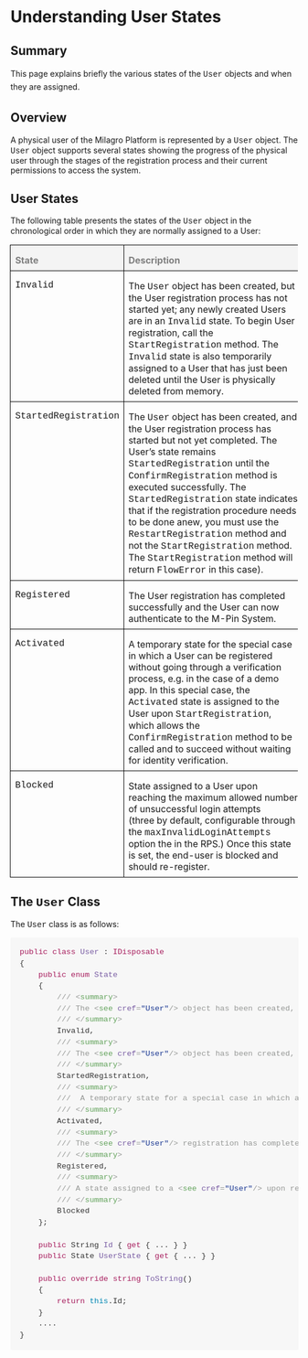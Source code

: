 <h1>Understanding User States</h1>

<h2>Summary</h2>

<p class="MsoNormal">This page explains briefly the various&nbsp;<span style="line-height: 19.2000007629395px;">states</span><span style="line-height: 19.2000007629395px;">&nbsp;of&nbsp;</span><span style="line-height: 1.6em;">the </span><span class="CVXCodeinText" style="line-height: 1.6em;"><span style="font-family:&quot;Courier New&quot;">User</span></span><span style="line-height: 1.6em;"> objects and when they are assigned. &nbsp;</span></p>

<h2>Overview</h2>

<p class="MsoNormal">A physical user of the Milagro Platform is represented by a <span class="CVXCodeinText"><span style="font-family:&quot;Courier New&quot;">User</span></span> object. The <span class="CVXCodeinText"><span style="font-family:&quot;Courier New&quot;">User</span></span> object supports several states showing&nbsp;the progress of the&nbsp;physical user through the stages of the registration process and their current permissions to access the system.</p>

<h2>User States</h2>

<p class="MsoNormal">The following table presents the states of the <span class="CVXCodeinText"><span style="font-family:&quot;Courier New&quot;">User</span></span> object in the chronological order in which they are normally&nbsp;assigned to a User:</p>

<table border="0" cellpadding="0" cellspacing="0" class="MsoNormalTable" style="margin-left:-.4pt;border-collapse:collapse">
	<tbody>
		<tr>
			<td style="border:solid windowtext 1.0pt;background:#F4F4F4;
  padding:0in 5.75pt 0in 5.75pt" valign="top">
			<p class="MsoNormal" style="margin-bottom:6.0pt;line-height:normal"><b><span style="color:#7F7F7F">State</span></b></p>
			</td>
			<td style="border:solid windowtext 1.0pt;border-left:none;
  background:#F4F4F4;padding:0in 5.4pt 0in 5.4pt" valign="top">
			<p class="MsoNormal" style="margin-bottom:6.0pt;line-height:normal"><b><span style="color:#7F7F7F">Description</span></b></p>
			</td>
		</tr>
		<tr>
			<td style="border:solid windowtext 1.0pt;border-top:none;
  padding:0in 5.75pt 0in 5.75pt" valign="top">
			<p class="CVXAPIDefinitionNoHighlight"><span style="font-family:&quot;Courier New&quot;">Invalid</span></p>
			</td>
			<td style="border-top:none;border-left:none;border-bottom:solid windowtext 1.0pt;
  border-right:solid windowtext 1.0pt;padding:0in 5.4pt 0in 5.4pt" valign="top">
			<p class="MsoNormal" style="margin-bottom:6.0pt;line-height:normal">The <span class="CVXCodeinText"><span style="font-family:&quot;Courier New&quot;">User</span></span> object has been created, but the User registration process has not started yet; any newly created Users are in an&nbsp;<span class="CVXCodeinText"><span style="font-family:&quot;Courier New&quot;">Invalid</span></span>&nbsp;state. To begin User registration, call the <span class="CVXCodeinText"><span style="font-family:
  &quot;Courier New&quot;">StartRegistration</span></span> method.&nbsp;The <span class="CVXCodeinText"><span style="font-family:&quot;Courier New&quot;">Invalid</span></span>&nbsp;state&nbsp;is also temporarily assigned to a User that has just been deleted until the User is physically deleted from memory.</p>
			</td>
		</tr>
		<tr>
			<td style="border:solid windowtext 1.0pt;border-top:none;
  padding:0in 5.75pt 0in 5.75pt" valign="top">
			<p class="CVXAPIDefinitionNoHighlight"><span style="font-family:&quot;Courier New&quot;">StartedRegistration</span></p>
			</td>
			<td style="border-top:none;border-left:none;border-bottom:solid windowtext 1.0pt;
  border-right:solid windowtext 1.0pt;padding:0in 5.4pt 0in 5.4pt" valign="top">
			<p class="MsoNormal" style="margin-bottom:6.0pt;line-height:normal">The <span class="CVXCodeinText"><span style="font-family:&quot;Courier New&quot;">User</span></span> object has been created, and the User registration process has started but not yet completed. The User&rsquo;s state&nbsp;remains <span class="CVXCodeinText"><span style="font-family:&quot;Courier New&quot;">StartedRegistration</span></span>&nbsp;until the<span class="CVXCodeinText"><span style="font-family:&quot;Courier New&quot;"> ConfirmRegistration</span></span> method is executed successfully. The <span class="CVXCodeinText"><span style="font-family:&quot;Courier New&quot;">StartedRegistration</span></span>&nbsp;state&nbsp;indicates that if the registration procedure needs to be done anew, you must use the <span class="CVXCodeinText"><span style="font-family:&quot;Courier New&quot;">RestartRegistration</span></span> method and not the <span class="CVXCodeinText"><span style="font-family:&quot;Courier New&quot;">StartRegistration</span></span> method. The <span class="CVXCodeinText"><span style="font-family:&quot;Courier New&quot;">StartRegistration</span></span> method will return <span class="CVXCodeinText"><span style="font-family:&quot;Courier New&quot;">FlowError</span></span> in this case).</p>
			</td>
		</tr>
		<tr>
			<td style="border:solid windowtext 1.0pt;border-top:none;
  padding:0in 5.75pt 0in 5.75pt" valign="top">
			<p class="CVXAPIDefinitionNoHighlight"><span style="font-family:&quot;Courier New&quot;">Registered</span></p>
			</td>
			<td style="border-top:none;border-left:none;border-bottom:solid windowtext 1.0pt;
  border-right:solid windowtext 1.0pt;padding:0in 5.4pt 0in 5.4pt" valign="top">
			<p class="MsoNormal" style="margin-bottom:6.0pt;line-height:normal">The User registration has completed successfully and the User can now authenticate to the M-Pin System.</p>
			</td>
		</tr>
		<tr>
			<td style="border:solid windowtext 1.0pt;border-top:none;
  padding:0in 5.75pt 0in 5.75pt" valign="top">
			<p class="CVXAPIDefinitionNoHighlight"><span style="font-family:&quot;Courier New&quot;">Activated</span></p>
			</td>
			<td style="border-top:none;border-left:none;border-bottom:solid windowtext 1.0pt;
  border-right:solid windowtext 1.0pt;padding:0in 5.4pt 0in 5.4pt" valign="top">
			<p class="MsoNormal" style="margin-bottom:6.0pt;line-height:normal">A temporary state&nbsp;for the special case in which a User can be registered without going through a verification process, e.g. in the case of a demo app. In this special case, the <span class="CVXCodeinText"><span style="font-family:&quot;Courier New&quot;">Activated</span></span>&nbsp;state is assigned to the User upon <span class="CVXCodeinText"><span style="font-family:&quot;Courier New&quot;">StartRegistration</span></span>, which allows the <span class="CVXCodeinText"><span style="font-family:&quot;Courier New&quot;">ConfirmRegistration</span></span> method to be called and to succeed without waiting for identity verification.</p>
			</td>
		</tr>
		<tr>
			<td style="border:solid windowtext 1.0pt;border-top:none;
  padding:0in 5.75pt 0in 5.75pt" valign="top">
			<p class="CVXAPIDefinitionNoHighlight"><span style="font-family:&quot;Courier New&quot;">Blocked</span></p>
			</td>
			<td style="border-top:none;border-left:none;border-bottom:solid windowtext 1.0pt;
  border-right:solid windowtext 1.0pt;padding:0in 5.4pt 0in 5.4pt" valign="top">
			<p class="MsoNormal" style="margin-bottom:6.0pt;line-height:normal">State assigned to a User upon reaching the maximum allowed number of unsuccessful login attempts (three&nbsp;by default, configurable through the <span class="CVXCodeinText"><span style="font-family:&quot;Courier New&quot;">maxInvalidLoginAttempts</span></span> option the in the RPS.) Once this state is set, the end-user is blocked and should re-register.</p>
			</td>
		</tr>
	</tbody>
</table>

<h2>The <span style="font-family:&quot;Courier New&quot;">User</span> Class</h2>

<p>The <span class="CVXCodeinText"><span style="font-family:&quot;Courier New&quot;">User</span></span> class is&nbsp;as follows:</p>

<pre class="computer_code" style="box-sizing: border-box; overflow: auto; font-family: Consolas, 'Liberation Mono', Menlo, Courier, monospace; font-size: 13.6px; font-stretch: normal; line-height: 1.45; padding: 16px; border-radius: 3px; word-wrap: normal; word-break: normal; color: rgb(51, 51, 51); background-color: rgb(247, 247, 247);">
<span class="pl-k" style="box-sizing: border-box; color: rgb(167, 29, 93);">public</span> <span class="pl-k" style="box-sizing: border-box; color: rgb(167, 29, 93);">class</span> <span class="pl-en" style="box-sizing: border-box; color: rgb(121, 93, 163);">User</span> : <span class="pl-k" style="box-sizing: border-box; color: rgb(167, 29, 93);">IDisposable</span>
{
    <span class="pl-k" style="box-sizing: border-box; color: rgb(167, 29, 93);">public</span> <span class="pl-k" style="box-sizing: border-box; color: rgb(167, 29, 93);">enum</span> <span class="pl-en" style="box-sizing: border-box; color: rgb(121, 93, 163);">State</span>
    {
        <span class="pl-c" style="box-sizing: border-box; color: rgb(150, 152, 150);">/// &lt;<span class="pl-ent" style="box-sizing: border-box; color: rgb(99, 163, 92);">summary</span>&gt;</span>
        <span class="pl-c" style="box-sizing: border-box; color: rgb(150, 152, 150);">/// The &lt;<span class="pl-ent" style="box-sizing: border-box; color: rgb(99, 163, 92);">see</span> <span class="pl-e" style="box-sizing: border-box; color: rgb(121, 93, 163);">cref</span>=<span class="pl-s" style="box-sizing: border-box; color: rgb(24, 54, 145);"><span class="pl-pds" style="box-sizing: border-box;">&quot;</span>User<span class="pl-pds" style="box-sizing: border-box;">&quot;</span></span>/&gt; object has been created, but the registration process has not started yet; any newly created Users are in Invalid state. (To begin User registration, call the StartRegistration method). The Invalid state is also temporarily assigned to a User that has just been deleted until the User is physically deleted from memory.</span>
        <span class="pl-c" style="box-sizing: border-box; color: rgb(150, 152, 150);">/// &lt;/<span class="pl-ent" style="box-sizing: border-box; color: rgb(99, 163, 92);">summary</span>&gt;</span>
        Invalid,
        <span class="pl-c" style="box-sizing: border-box; color: rgb(150, 152, 150);">/// &lt;<span class="pl-ent" style="box-sizing: border-box; color: rgb(99, 163, 92);">summary</span>&gt;</span>
        <span class="pl-c" style="box-sizing: border-box; color: rgb(150, 152, 150);">/// The &lt;<span class="pl-ent" style="box-sizing: border-box; color: rgb(99, 163, 92);">see</span> <span class="pl-e" style="box-sizing: border-box; color: rgb(121, 93, 163);">cref</span>=<span class="pl-s" style="box-sizing: border-box; color: rgb(24, 54, 145);"><span class="pl-pds" style="box-sizing: border-box;">&quot;</span>User<span class="pl-pds" style="box-sizing: border-box;">&quot;</span></span>/&gt; object has been created, and the User registration process has started but not yet completed. The User&rsquo;s state remains StartedRegistration until the FinishRegistration method is executed successfully. The StartedRegistration state indicates that if the registration procedure needs to be done again, you must use the RestartRegistration method and not the StartRegistration method (the StartRegistration method will return FlowError in this case.).</span>
        <span class="pl-c" style="box-sizing: border-box; color: rgb(150, 152, 150);">/// &lt;/<span class="pl-ent" style="box-sizing: border-box; color: rgb(99, 163, 92);">summary</span>&gt;</span>
        StartedRegistration,
        <span class="pl-c" style="box-sizing: border-box; color: rgb(150, 152, 150);">/// &lt;<span class="pl-ent" style="box-sizing: border-box; color: rgb(99, 163, 92);">summary</span>&gt;</span>
        <span class="pl-c" style="box-sizing: border-box; color: rgb(150, 152, 150);">///  A temporary state for a special case in which a &lt;<span class="pl-ent" style="box-sizing: border-box; color: rgb(99, 163, 92);">see</span> <span class="pl-e" style="box-sizing: border-box; color: rgb(121, 93, 163);">cref</span>=<span class="pl-s" style="box-sizing: border-box; color: rgb(24, 54, 145);"><span class="pl-pds" style="box-sizing: border-box;">&quot;</span>User<span class="pl-pds" style="box-sizing: border-box;">&quot;</span></span>/&gt; can be registered without going through a verification process, e.g. in case of a demo app. In this special case, the Activated state is assigned to the User upon StartRegistration, which allows the FinsihRegistration method to be called and to succeed without waiting for identity verification.</span>
        <span class="pl-c" style="box-sizing: border-box; color: rgb(150, 152, 150);">/// &lt;/<span class="pl-ent" style="box-sizing: border-box; color: rgb(99, 163, 92);">summary</span>&gt;</span>
        Activated,
        <span class="pl-c" style="box-sizing: border-box; color: rgb(150, 152, 150);">/// &lt;<span class="pl-ent" style="box-sizing: border-box; color: rgb(99, 163, 92);">summary</span>&gt;</span>
        <span class="pl-c" style="box-sizing: border-box; color: rgb(150, 152, 150);">/// The &lt;<span class="pl-ent" style="box-sizing: border-box; color: rgb(99, 163, 92);">see</span> <span class="pl-e" style="box-sizing: border-box; color: rgb(121, 93, 163);">cref</span>=<span class="pl-s" style="box-sizing: border-box; color: rgb(24, 54, 145);"><span class="pl-pds" style="box-sizing: border-box;">&quot;</span>User<span class="pl-pds" style="box-sizing: border-box;">&quot;</span></span>/&gt; registration has completed successfully and the User can now authenticate to the M-Pin System.</span>
        <span class="pl-c" style="box-sizing: border-box; color: rgb(150, 152, 150);">/// &lt;/<span class="pl-ent" style="box-sizing: border-box; color: rgb(99, 163, 92);">summary</span>&gt;</span>
        Registered,
        <span class="pl-c" style="box-sizing: border-box; color: rgb(150, 152, 150);">/// &lt;<span class="pl-ent" style="box-sizing: border-box; color: rgb(99, 163, 92);">summary</span>&gt;</span>
        <span class="pl-c" style="box-sizing: border-box; color: rgb(150, 152, 150);">/// A state assigned to a &lt;<span class="pl-ent" style="box-sizing: border-box; color: rgb(99, 163, 92);">see</span> <span class="pl-e" style="box-sizing: border-box; color: rgb(121, 93, 163);">cref</span>=<span class="pl-s" style="box-sizing: border-box; color: rgb(24, 54, 145);"><span class="pl-pds" style="box-sizing: border-box;">&quot;</span>User<span class="pl-pds" style="box-sizing: border-box;">&quot;</span></span>/&gt; upon reaching the maximum allowed number of unsuccessful login attempts (3 by default, configurable through the maxInvalidLoginAttempts option the in the RPS.) Once this state is set, the end-user is blocked and should re-register.</span>
        <span class="pl-c" style="box-sizing: border-box; color: rgb(150, 152, 150);">/// &lt;/<span class="pl-ent" style="box-sizing: border-box; color: rgb(99, 163, 92);">summary</span>&gt;</span>
        Blocked
    };

    <span class="pl-k" style="box-sizing: border-box; color: rgb(167, 29, 93);">public</span> String <span class="pl-en" style="box-sizing: border-box; color: rgb(121, 93, 163);">Id</span> { <span class="pl-k" style="box-sizing: border-box; color: rgb(167, 29, 93);">get</span> { ... } }
    <span class="pl-k" style="box-sizing: border-box; color: rgb(167, 29, 93);">public</span> State <span class="pl-en" style="box-sizing: border-box; color: rgb(121, 93, 163);">UserState</span> { <span class="pl-k" style="box-sizing: border-box; color: rgb(167, 29, 93);">get</span> { ... } }

    <span class="pl-k" style="box-sizing: border-box; color: rgb(167, 29, 93);">public</span> <span class="pl-k" style="box-sizing: border-box; color: rgb(167, 29, 93);">override</span> <span class="pl-k" style="box-sizing: border-box; color: rgb(167, 29, 93);">string</span> <span class="pl-en" style="box-sizing: border-box; color: rgb(121, 93, 163);">ToString</span>()
    {
        <span class="pl-k" style="box-sizing: border-box; color: rgb(167, 29, 93);">return</span> <span class="pl-c1" style="box-sizing: border-box; color: rgb(0, 134, 179);">this</span>.Id;
    }
    ....
}</pre>
